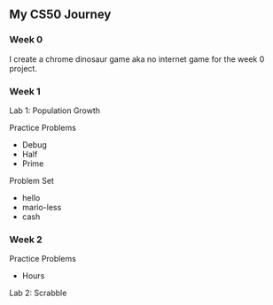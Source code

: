 ## My CS50 Journey

### Week 0

I create a chrome dinosaur game aka no internet game for the week 0 project.

### Week 1

Lab 1: Population Growth

Practice Problems

- Debug
- Half
- Prime

Problem Set

- hello
- mario-less
- cash

### Week 2

Practice Problems

- Hours

Lab 2: Scrabble

